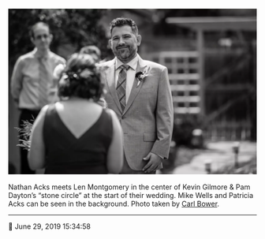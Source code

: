 ![Nathan Acks meets Len Montgomery in Kevin Gilmore and Pam Dayton’s “stone circle”](assets/7a1416b01ac296d76983255d8ca92a59.webp)

Nathan Acks meets Len Montgomery in the center of Kevin Gilmore & Pam Dayton’s “stone circle” at the start of their wedding. Mike Wells and Patricia Acks can be seen in the background. Photo taken by [Carl Bower](http://carlbowerphotos.com/).

- - - -

<span aria-hidden="true">📅</span> June 29, 2019 15:34:58
